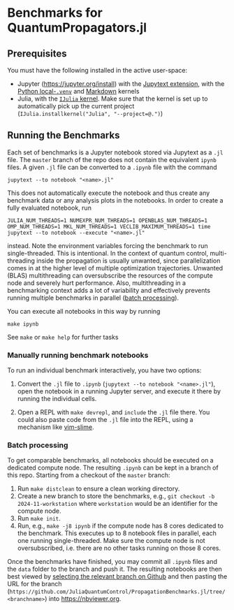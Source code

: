 # Benchmarks for QuantumPropagators.jl


## Prerequisites

You must have the following installed in the active user-space:

* Jupyter (https://jupyter.org/install) with the [Jupytext extension](https://python-poetry.org), with the [Python local-`.venv`](https://github.com/goerz/python-localvenv-kernel) and [Markdown](https://github.com/vatlab/markdown-kernel) kernels
* Julia, with the [`IJulia` kernel](https://github.com/JuliaLang/IJulia.jl). Make sure that the kernel is set up to automatically pick up the current project (`IJulia.installkernel("Julia", "--project=@.")`)


## Running the Benchmarks

Each set of benchmarks is a Jupyter notebook stored via Jupytext as a `.jl` file. The `master` branch of the repo does not contain the equivalent `ipynb` files. A given `.jl` file can be converted to a `.ipynb` file with the command

```
jupytext --to notebook "<name>.jl"
```

This does not automatically execute the notebook and thus create any benchmark data or any analysis plots in the notebooks. In order to create a fully evaluated notebook, run

```
JULIA_NUM_THREADS=1 NUMEXPR_NUM_THREADS=1 OPENBLAS_NUM_THREADS=1 OMP_NUM_THREADS=1 MKL_NUM_THREADS=1 VECLIB_MAXIMUM_THREADS=1 time jupytext --to notebook --execute "<name>.jl"
```

instead. Note the environment variables forcing the benchmark to run single-threaded. This is intentional. In the context of quantum control, multi-threading inside the propagation is usually unwanted, since parallelization comes in at the higher level of multiple optimization trajectories. Unwanted (BLAS) multithreading can oversubscribe the resources of the compute node and severely hurt performance. Also, multithreading in a benchmarking context adds a lot of variability and effectively prevents running multiple benchmarks in parallel ([batch processing](#batch-processing)).

You can execute all notebooks in this way by running

```
make ipynb
```

See `make` or `make help` for further tasks


### Manually running benchmark notebooks

To run an individual benchmark interactively, you have two options:

1. Convert the `.jl` file to `.ipynb` (`jupytext --to notebook "<name>.jl"`), open the notebook in a running Jupyter server, and execute it there by running the individual cells.

2. Open a REPL with `make devrepl`, and `include` the `.jl` file there. You could also paste code from the `.jl` file into the REPL, using a mechanism like [vim-slime](https://github.com/jpalardy/vim-slime).


### Batch processing

To get comparable benchmarks, all notebooks should be executed on a dedicated compute node. The resulting `.ipynb` can be kept in a branch of this repo. Starting from a checkout of the `master` branch:

1. Run `make distclean` to ensure a clean working directory.
2. Create a new branch to store the benchmarks, e.g., `git checkout -b 2024-11-workstation` where `workstation` would be an identifier for the compute node.
3. Run `make init`.
4. Run, e.g., `make -j8 ipynb` if the compute node has 8 cores dedicated to the benchmark. This executes up to 8 notebook files in parallel, each one running single-threaded. Make sure the compute node is not oversubscribed, i.e. there are no other tasks running on those 8 cores.

Once the benchmarks have finished, you may commit all `.ipynb` files and the `data` folder to the branch and push it. The resulting notebooks are then best viewed by [selecting the relevant branch on Github](https://github.com/JuliaQuantumControl/PropagationBenchmarks.jl/branches) and then pasting the URL for the branch (`https://github.com/JuliaQuantumControl/PropagationBenchmarks.jl/tree/<branchname>`) into https://nbviewer.org.

